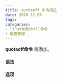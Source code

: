 ```yaml
---
title: quotaoff 命令用法
date: 2018-12-05
tags:
categories: 
- linux常用shell命令
- 磁盘管理
---
```

**quotaoff命令** 待添加。
<!-- more --> 
#### **语法**


#### **选项**
